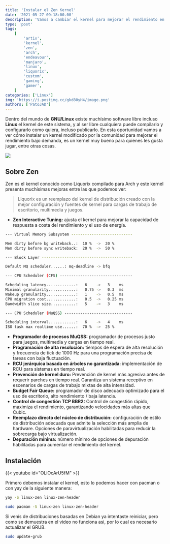 ```yaml
---
title: 'Instalar el Zen Kernel'
date: '2021-05-27 09:18:00.00'
description: 'Vamos a cambiar el kernel para mejorar el rendimiento en videojuegos'
type: 'post'
tags:
    [
        'artix',
        'kernel',
        'zen',
        'arch',
        'endeavour',
        'manjaro',
        'linux',
        'liquorix',
        'custom',
        'gaming',
        'gamer',
    ]
categories: ['Linux']
img: 'https://i.postimg.cc/gkd80yH4/image.png'
authors: ['PatoJAD']
---
```


Dentro del mundo de **GNU/Linux** existe muchísimo software libre incluso **Linux** el kernel de este sistema, y al ser libre cualquiera puede compilarlo y configurarlo como quiera, incluso publicarlo. En esta oportunidad vamos a ver cómo instalar un kernel modificado por la comunidad para mejorar el rendimiento bajo demanda, es un kernel muy bueno para quienes les gusta jugar, entre otras cosas.

![](https://i.postimg.cc/gkd80yH4/image.png)

## Sobre Zen

Zen es el kernel conocido como Liquorix compilado para Arch y este kernel presenta muchísimas mejoras entre las que podemos ver:

> Liquorix es un reemplazo del kernel de distribución creado con la mejor configuración y fuentes de kernel para cargas de trabajo de escritorio, multimedia y juegos.

-   **Zen Interactive Tuning:** ajusta el kernel para mejorar la capacidad de respuesta a costa del rendimiento y el uso de energía.

```bash
--- Virtual Memory Subsystem ---------------------------

Mem dirty before bg writeback..:  10 %  ->  20 %
Mem dirty before sync writeback:  20 %  ->  50 %

--- Block Layer ----------------------------------------

Default MQ scheduler......: mq-deadline -> bfq

--- CPU Scheduler (CFS) --------------------------------

Scheduling latency.............:   6    ->   3    ms
Minimal granularity............:   0.75 ->   0.3  ms
Wakeup granularity.............:   1    ->   0.5  ms
CPU migration cost.............:   0.5  ->   0.25 ms
Bandwidth slice size...........:   5    ->   3    ms

--- CPU Scheduler (MuQSS) ------------------------------

Scheduling interval............:   6    ->   4    ms
ISO task max realtime use......:  70 %  ->  25 %
```

-   **Programador de procesos MuQSS:** programador de procesos justo para juegos, multimedia y cargas en tiempo real.
-   **Programación de alta resolución:** tiempos de espera de alta resolución y frecuencia de tick de 1000 Hz para una programación precisa de tareas con baja fluctuación.
-   **RCU jerárquica basada en árboles no garantizada:** implementación de RCU para sistemas en tiempo real.
-   **Prevención de kernel duro:** Prevención de kernel más agresiva antes de requerir parches en tiempo real. Garantiza un sistema receptivo en escenarios de cargas de trabajo mixtas de alta intensidad.
-   **Budget Fair Queue:** programador de disco adecuado optimizado para el uso de escritorio, alto rendimiento / baja latencia.
-   **Control de congestión TCP BBR2:** Control de congestión rápido, maximiza el rendimiento, garantizando velocidades más altas que Cubic.
-   **Reemplazo directo del núcleo de distribución:** configuración de estilo de distribución adecuada que admite la selección más amplia de hardware. Opciones de paravirtualización habilitadas para reducir la sobrecarga bajo virtualización.
-   **Depuración mínima:** número mínimo de opciones de depuración habilitadas para aumentar el rendimiento del kernel.

## Instalación

{{< youtube id="OLiOcArU5fM" >}}

Primero debemos instalar el kernel, esto lo podemos hacer con pacman o con yay de la siguiente manera:

```zsh
yay -S linux-zen linux-zen-header
```

```zsh
sudo pacman -S linux-zen linux-zen-header
```

Si venís de distribuciones basadas en Debian ya intentaste reiniciar, pero como se demuestra en el video no funciona asi, por lo cual es necesario actualizar el GRUB.

```zsh
sudo update-grub
```

